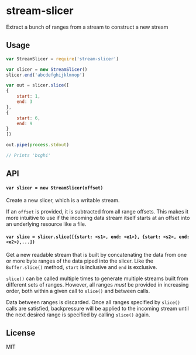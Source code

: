 # stream-slicer

Extract a bunch of ranges from a stream to construct a new stream

## Usage

``` js
var StreamSlicer = require('stream-slicer')

var slicer = new StreamSlicer()
slicer.end('abcdefghijklmnop')

var out = slicer.slice([
{
	start: 1,
	end: 3
},
{
	start: 6,
	end: 9
}
])

out.pipe(process.stdout)

// Prints 'bcghi'
```

## API

#### `var slicer = new StreamSlicer(offset)`

Create a new slicer, which is a writable stream.

If an `offset` is provided, it is subtracted from all range offsets. This
makes it more intuitive to use if the incoming data stream itself starts
at an offset into an underlying resource like a file.

#### `var slice = slicer.slice([{start: <s1>, end: <e1>}, {start: <s2>, end: <e2>},...])`

Get a new readable stream that is built by concatenating the data from one
or more byte ranges of the data piped into the slicer. Like the `Buffer.slice()`
method, `start` is inclusive and `end` is exclusive.

`slice()` can be called multiple times to generate multiple streams built from
different sets of ranges. However, all ranges *must* be provided in increasing
order, both within a given call to `slice()` and between calls.

Data between ranges is discarded. Once all ranges specified by `slice()` calls
are satisfied, backpressure will be applied to the incoming stream until the
next desired range is specified by calling `slice()` again.

## License

MIT
